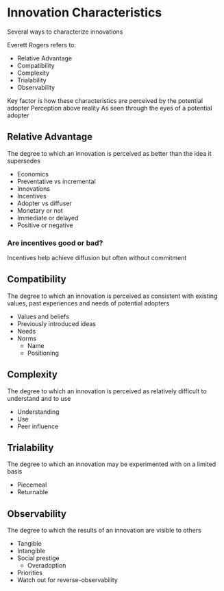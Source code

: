 # Innovation Characteristics

Several ways to characterize innovations

Everett Rogers refers to:

* Relative Advantage
* Compatibility
* Complexity
* Trialability
* Observability

Key factor is how these characteristics are perceived by the potential adopter
    Perception above reality
    As seen through the eyes of a potential adopter


## Relative Advantage

The degree to which an innovation is perceived as better than the idea it
supersedes

* Economics
* Preventative vs incremental
* Innovations
* Incentives
* Adopter vs diffuser
* Monetary or not
* Immediate or delayed
* Positive or negative

### Are incentives good or bad?

Incentives help achieve diffusion but often without commitment

## Compatibility

The degree to which an innovation is perceived as consistent with existing
values, past experiences and needs of potential adopters

* Values and beliefs
* Previously introduced ideas
* Needs
* Norms
    * Name
    * Positioning

## Complexity

The degree to which an innovation is perceived as relatively difficult to
understand and to use

* Understanding
* Use
* Peer influence

## Trialability

The degree to which an innovation may be experimented with on a limited basis

* Piecemeal
* Returnable

## Observability

The degree to which the results of an innovation are visible to others

* Tangible
* Intangible
* Social prestige
    * Overadoption
* Priorities
* Watch out for reverse-observability

